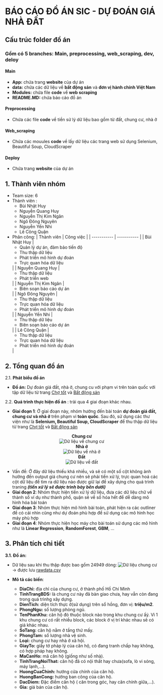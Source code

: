 <h1>BÁO CÁO ĐỒ ÁN SIC - DỰ ĐOÁN GIÁ NHÀ ĐẤT</h1>
<h2>Cấu trúc folder đồ án</h2>
<h3>Gồm có 5 branches: Main, preprocessing, web_scraping, dev, deloy</h3>
<h4>Main</h4>
  
  - **App:** chứa trang **website** của dự án
  - **data:** chứa các dữ liệu về **bất động sản** và **đơn vị hành chính Việt Nam**
  - **Modules:** chứa file **code** về **web scraping**
  - **README.MD:** chứa báo cáo đồ án
  <h4>Preprocessing</h4>
  
  - Chứa các file **code** về tiền sử lý dữ liệu bao gồm từ đất, chung cư, nhà ở
<h4>Web_scraping</h4>
  
  - Chứa các mouules **code** về lấy dữ liệu các trang web sử dụng Selenium, Beautiful Soup, CloudScraper
<h4>Deploy</h4>
  
  - Chứa trang **website** của dự án
<h2>1. Thành viên nhóm</h2>

* Team size: 6
* Thành viên :
  * Bùi Nhật Huy
  * Nguyễn Quang Huy
  * Nguyễn Thị Kim Ngân
  * Ngô Đông Nguyên
  * Nguyễn Yến Nhi
  * Lê Công Quận
* Phân công:
    | Thành viên | Công việc |
    | ----------- | ----------- |
    | Bùi Nhật Huy | <ul> <li>Quản lý dự án, đảm bảo tiến độ</li><li>Thu thập dữ liệu </li><li>Phát triển mô hình dự đoán</li><li>Trực quan hóa dữ liệu</li></ul>  |
    | Nguyễn Quang Huy  | <ul><li>Thu thập dữ liệu </li><li>Phát triển web</li></ul> |
    | Nguyễn Thị Kim Ngân  | <ul><li>Biên soạn báo cáo dự án </li></ul> |
    | Ngô Đông Nguyên  | <ul><li>Thu thập dữ liệu </li><li>Trực quan hóa dữ liệu </li><li>Phát triển mô hình dự đoán </li></ul> |
    | Nguyễn Yến Nhi  | <ul><li>Thu thập dữ liệu </li><li>Biên soạn báo cáo dự án </li></ul> |
    | Lê Công Quận  | <ul><li>Thu thập dữ liệu </li><li>Trực quan hóa dữ liệu </li><li>Phát triển mô hình dự đoán </li></ul> |

<h2>2. Tổng quan đồ án</h2>

2.1. **Phát biểu đồ án**

- **Đồ án:** Dự đoán giá đất, nhà ở, chung cu với phạm vi trên toàn quốc với tập dữ liệu từ trang [Chợ tốt](https://nha.chotot.com/) và [Bất động sản](https://batdongsan.com.vn/)

2.2. **Quá trình thực hiện đồ án** : trải qua 4 giai đoạn khác nhau.

  - **Giai đoạn 1**: Ở giai đoạn này, nhóm hướng đến bài toán **dự đoán giá đất, chung cư và nhà ở** trên phạm vi **toàn quốc**. Sau đó, sử dụng các thư viện như là **Selenium, Beautiful Soup, CloudScraper** để thu thập dữ liệu từ trang [Chợ tốt](https://nha.chotot.com/) và [Bất động sản](https://batdongsan.com.vn/)

   <div style="text-align: center;">
    <strong>Chung cư</strong><br>
    <img src="https://github.com/user-attachments/assets/afd5f2f3-71e0-4780-901a-f4967f569d7e" alt="Dữ liệu về chung cư">
</div>
  <div style="text-align: center;">
    <strong>Nhà ở</strong><br>
    <img src="https://github.com/user-attachments/assets/f850a58d-ec11-4adb-b038-5e9594ab3cba" alt="Dữ liệu về nhà ở">
</div>
  <div style="text-align: center;">
    <strong>Đất</strong><br>
    <img src="https://github.com/user-attachments/assets/6f613e30-02dd-42ba-b476-16e149ba02f7" alt="Dữ liệu về đất">
</div>



- Vấn đề: Ở đây dữ liệu thiếu khá nhiều, và sẽ có một số cột không ảnh hưởng đến output giá chung cư nên sẽ phải tiền xử lý, trực quan hoá các cột dữ liệu để tìm ra dữ liệu nào được giữ lại để xây dựng cho quá trình traning ***(tiền xử lý sẽ được trình bày bên dưới)***
- **Giai đoạn 2**: Nhóm thực hiện tiền xử lý dữ liệu, đưa các dữ liệu chữ về thành số ví dụ như thành phố, quận sẽ về số hóa hết để dễ dàng mô hình hóa bài toán
- **Giai đoạn 3**: Nhóm thực hiện mô hình bài toán, phát hiện ra các outliner để có cái nhìn cũng như dự đoán phù hợp để sử dụng các mô hình học máy phù hợp
- **Giai đoạn 4**: Nhóm thực hiện học máy cho bài toán sử dụng các mô hình như là **Linear Regression**, **RandomForest**, **GBM**, ...
<h2>3. Phân tích chi tiết</h2>

**3.1. Đồ án:**
  
  - Dữ liệu sau khi thu thập được bao gồm 24949 dòng: ![Dữ liệu chung cư](./images/chotot_data2.png) &#8594; được lưu [rawdata.csv](./data/chotot/rawdata.csv) 

  - **Mô tả các biến**:
    - **DiaChi:** địa chỉ của chung cư, ở thành phố Hồ Chí Minh
    - **TinhTrangBDS:** là chung cư này đã bàn giao chưa, hay vẫn còn đang trong quá trìnhg xây dựng. 
    - **DienTich:** diện tích thực ở(sử dụng) trên sổ hồng, đơn vị: **triệu/m2**.
    - **PhongNgu:** số lượng phòng ngủ.
    - **TenPhanKhu:** căn hộ đó thuộc block nào trong khu chung cư ấý. Vì 1 khu chung cư có rất nhiều block, các block ở vị trí khác nhau sẽ có giá khác nhau.
    - **SoTang:** căn hộ nằm ở tầng thứ mấy.
    - **PhongTam:** số lượng nhà vệ sinh.
    - **Loại:** chung cư hay nhà ở xã hội.
    - **GiayTo:** giấy tờ pháp lý của căn hộ, có đang tranh chấp hay không, có hợp pháp hay không.
    - **MaCanHo:** mã căn hộ (giống như số nhà).
    - **TinhTrangNoiThat:** căn hộ đã có nội thất hay chưa(sofa, lò vi sóng, máy lạnh,...).
    - **HuongCuaChinh:** hướng cửa chính của căn hộ.
    - **HuongBanCong:** hướng ban công của căn hộ.
    - **DacDiem:** Đặc điểm căn hộ ( căn trong góc, hay căn chính giữa,...).
    - **Gia:** giá bán của căn hộ.
    <br>


